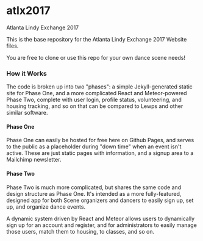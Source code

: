 # atlx2017
Atlanta Lindy Exchange 2017

This is the base repository for the Atlanta Lindy Exchange 2017 Website files.

You are free to clone or use this repo for your own dance scene needs!


### How it Works

The code is broken up into two "phases": a simple Jekyll-generated static site for Phase One, and a more complicated React and Meteor-powered Phase Two, complete with user login, profile status, volunteering, and housing tracking, and so on that can be compared to Lewps and other similar software. 

#### Phase One 

Phase One can easily be hosted for free here on Github Pages, and serves to the public as a placeholder during "down time" when an event isn't active. These are just static pages with information, and a signup area to a Mailchimp newsletter.



#### Phase Two

Phase Two is much more complicated, but shares the same code and design structure as Phase One. It's intended as a more fully-featured, designed app for both Scene organizers and dancers to easily sign up, set up, and organize dance events. 

A dynamic system driven by React and Meteor allows users to dynamically sign up for an account and register, and for administrators to easily manage those users, match them to housing, to classes, and so on. 